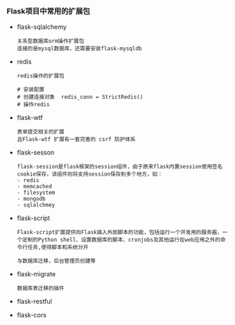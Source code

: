 ### Flask项目中常用的扩展包

- flask-sqlalchemy

  ~~~
  关系型数据库orm操作扩展包
  连接的是mysql数据库，还需要安装flask-mysqldb
  ~~~

- redis

  ~~~
  redis操作的扩展包

  # 安装配置
  # 创建连接对象	redis_conn = StrictRedis()
  # 操作redis
  ~~~

- flask-wtf

  ~~~
  表单提交相关的扩展
  且Flask-wtf 扩展有一套完善的 csrf 防护体系
  ~~~

- flask-sesson

  ~~~
  flask-session是flask框架的session组件，由于原来flask内置session使用签名cookie保存，该组件则将支持session保存到多个地方，如：
  - redis
  - memcached
  - filesystem
  - mongodb
  - sqlalchmey
  ~~~

- flask-script
  ~~~
  Flask-script扩展提供向Flask插入外部脚本的功能，包括运行一个开发用的服务器，一个定制的Python shell、设置数据库的脚本、cronjobs及其他运行在web应用之外的命令行任务,使得脚本和系统分开

  与数据库迁移，后台管理员创建等
  ~~~

- flask-migrate

  ~~~
  数据库表迁移的插件
  ~~~

- flask-restful

- flask-cors